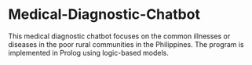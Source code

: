# Medical-Diagnostic-Chatbot
This medical diagnostic chatbot focuses on the common illnesses or diseases in the poor rural communities in the Philippines. The program is implemented in Prolog using logic-based models.
